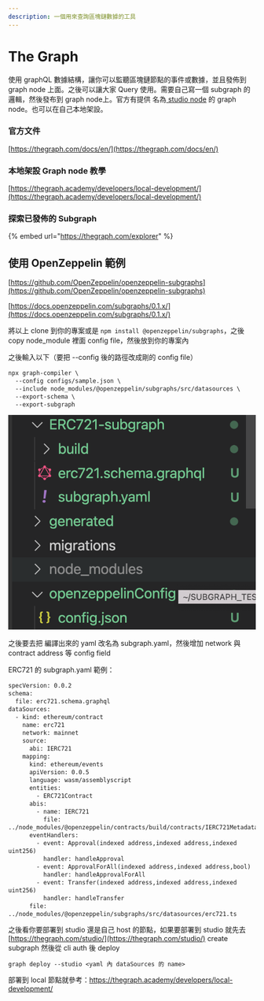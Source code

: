 ```yaml
---
description: 一個用來查詢區塊鏈數據的工具
---
```


# The Graph

使用 graphQL 數據結構，讓你可以監聽區塊鏈節點的事件或數據，並且發佈到 graph node 上面。之後可以讓大家 Query 使用。需要自己寫一個 subgraph 的邏輯，然後發布到 graph node上。官方有提供 名為[ studio node](https://thegraph.com/studio/) 的 graph node。也可以在自己本地架設。

### 官方文件

[https://thegraph.com/docs/en/](https://thegraph.com/docs/en/)

### 本地架設 Graph node 教學

[https://thegraph.academy/developers/local-development/](https://thegraph.academy/developers/local-development/)

### 探索已發佈的 Subgraph

{% embed url="https://thegraph.com/explorer" %}

## 使用 OpenZeppelin 範例

[https://github.com/OpenZeppelin/openzeppelin-subgraphs](https://github.com/OpenZeppelin/openzeppelin-subgraphs)

[https://docs.openzeppelin.com/subgraphs/0.1.x/](https://docs.openzeppelin.com/subgraphs/0.1.x/)

將以上 clone 到你的專案或是 `npm install @openzeppelin/subgraphs`，之後 copy node\_module 裡面 config file，然後放到你的專案內

之後輸入以下（要把 --config 後的路徑改成剛的 config file）

```
npx graph-compiler \
  --config configs/sample.json \
  --include node_modules/@openzeppelin/subgraphs/src/datasources \
  --export-schema \
  --export-subgraph
```

![](<../.gitbook/assets/截圖 2022-02-07 下午3.09.07.png>)

之後要去把 編譯出來的 yaml 改名為 subgraph.yaml，然後增加 network 與 contract address 等 config field

ERC721 的 subgraph.yaml 範例：

```
specVersion: 0.0.2
schema:
  file: erc721.schema.graphql
dataSources:
  - kind: ethereum/contract
    name: erc721
    network: mainnet
    source:
      abi: IERC721
    mapping:
      kind: ethereum/events
      apiVersion: 0.0.5
      language: wasm/assemblyscript
      entities:
        - ERC721Contract
      abis:
        - name: IERC721
          file: ../node_modules/@openzeppelin/contracts/build/contracts/IERC721Metadata.json
      eventHandlers:
        - event: Approval(indexed address,indexed address,indexed uint256)
          handler: handleApproval
        - event: ApprovalForAll(indexed address,indexed address,bool)
          handler: handleApprovalForAll
        - event: Transfer(indexed address,indexed address,indexed uint256)
          handler: handleTransfer
      file: ../node_modules/@openzeppelin/subgraphs/src/datasources/erc721.ts

```

之後看你要部署到 studio 還是自己 host 的節點，如果要部署到 studio 就先去 [https://thegraph.com/studio/](https://thegraph.com/studio/) create subgraph 然後從 cli auth 後 deploy

```
graph deploy --studio <yaml 內 dataSources 的 name>
```

部署到 local 節點就參考：https://thegraph.academy/developers/local-development/
